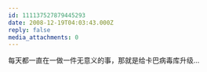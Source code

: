 ```yaml
---
id: 111137527879445293
date: 2008-12-19T04:03:43.000Z
reply: false
media_attachments: 0
---
```


每天都一直在一做一件无意义的事，那就是给卡巴病毒库升级...

